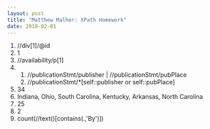 ```yaml
---
layout: post
title: "Matthew Malher: XPath Homework"
date: 2018-02-01
---
```

<ol>
<li>//div[1]/@id</li>
<li>1</li>
<li>//availability/p[1]</li>
<li>
<ol>
	<li type="1">//publicationStmt/publisher | //publicationStmt/pubPlace</li>
	<li type="1">//publicationStmt/*[self::publisher or self::pubPlace]</li>
</ol>
</li>
<li>34</li>
<li>Indiana, Ohio, South Carolina, Kentucky, Arkansas, North Carolina</li>
<li>25</li>
<li>2</li>
<li>count(//text()[contains(.,'By')])</li>
</ol>	
